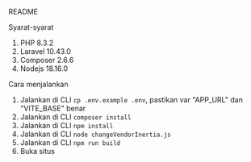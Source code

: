 README

Syarat-syarat
1. PHP 8.3.2
2. Laravel 10.43.0
3. Composer 2.6.6
4. Nodejs 18.16.0

Cara menjalankan
1. Jalankan di CLI `cp .env.example .env`, pastikan var "APP_URL" dan "VITE_BASE" benar
2. Jalankan di CLI `composer install`
3. Jalankan di CLI `npm install`
4. Jalankan di CLI `node changeVendorInertia.js`
5. Jalankan di CLI `npm run build`
6. Buka situs